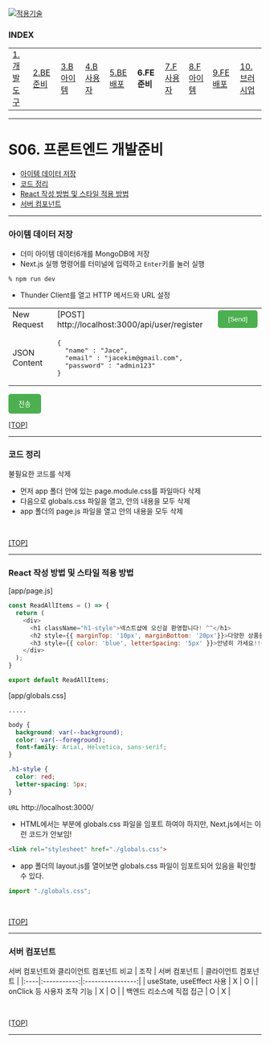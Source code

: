 [nextjs15]: readme.md
[![적용기술](https://skillicons.dev/icons?i=pr,nextjs,ts,react,vercel)][nextjs15]
 
### INDEX

<table>
  <tr>
    <td><a href="small_01.md">1.개발도구   </a></td>
    <td><a href="small_02.md">2.BE준비    </a></td>
    <td><a href="small_03.md">3.B아이템   </a></td>
    <td><a href="small_04.md">4.B사용자   </a></td>
    <td><a href="small_05.md">5.BE배포    </a></td>
    <td><b href="small_06.md">6.FE준비    </b></td>
    <td><a href="small_07.md">7.F사용자   </a></td>
    <td><a href="small_08.md">8.F아이템   </a></td>
    <td><a href="small_09.md">9.FE배포    </a></td>
    <td><a href="small_10.md">10.브러시업  </a></td>
  </tr>
</table>

---
# S06. 프론트엔드 개발준비
- [아이템 데이터 저장](#아이템-데이터-저장)
- [코드 정리](#코드-정리)
- [React 작성 방법 및 스타일 적용 방법](#react-작성-방법-및-스타일-적용-방법)
- [서버 컴포넌트](#서버-컴포넌트)

---
### 아이템 데이터 저장

- 더미 아이템 데이터6개를 MongoDB에 저장
- Next.js 실행 명령어를 터미널에 입력하고 `Enter`키를 눌러 실행
```shell
% npm run dev
```

- Thunder Client를 열고 HTTP 메서드와 URL 설정
<table>
  <tr>
    <td>New Request</td>
    <td>[POST] http://localhost:3000/api/user/register </td>
    <td>
      <button style="background-color: #4CAF50; color: white; padding: 10px 20px; border: none; border-radius: 5px;">
        [Send]
      </button>
    </td>
  </tr>
  <tr>
    <td>JSON Content</td>
    <td>
<pre>
{
  "name" : "Jace",
  "email" : "jacekim@gmail.com",
  "password" : "admin123"
}
</pre>
    </td>
    <td></td>
  </tr>
</table>


<button style="background-color: #4CAF50; color: white; padding: 10px 20px; border: none; border-radius: 5px;">
  전송
</button>

<br/>

[[TOP]](#index)

---
### 코드 정리

불필요한 코드를 삭제
  - 먼저 app 폴더 안에 있는 page.module.css를 파일마다 삭제
  - 다음으로 globals.css 파일을 열고, 안의 내용을 모두 삭제
  - app 폴더의 page.js 파일을 열고 안의 내용을 모두 삭제

<br/>

[[TOP]](#index)

---
### React 작성 방법 및 스타일 적용 방법

[app/page.js]
```js
const ReadAllItems = () => {
  return (
    <div>
      <h1 className="h1-style">넥스트샵에 오신걸 환영합니다! ^^</h1>
      <h2 style={{ marginTop: '10px', marginBottom: '20px'}}>다양한 상품을 준비하겠습니다.</h2>
      <h3 style={{ color: 'blue', letterSpacing: '5px' }}>안녕히 가세요!!</h3>
    </div>
  );
}

export default ReadAllItems;
```

[app/globals.css]
```css
.....

body {
  background: var(--background);
  color: var(--foreground);
  font-family: Arial, Helvetica, sans-serif;
}

.h1-style {
  color: red;
  letter-spacing: 5px;
}

```


`URL` http://localhost:3000/


- HTML에서는 <head> 부분에 globals.css 파일을 임포트 하여야 하지만, Next.js에서는 이런 코드가 안보임!
```html
<link rel="stylesheet" href="./globals.css">
```

- app 폴더의 layout.js를 열어보면 globals.css 파일이 임포트되어 있음을 확인할 수 있다. 
```js
import "./globals.css";

```


<br/>

[[TOP]](#index)

---
### 서버 컴포넌트

서버 컴포넌트와 클리이언트 컴포넌트 비교
| 조작 | 서버 컴포넌트 | 클라이언트 컴포넌트 |
|:----|:-----------:|:----------------:|
| useState, useEffect 사용  |  X  |  O  |
| onClick 등 사용자 조작 기능 |  X  |  O  |
| 백엔드 리소스에 직접 접근    |  O  |  X  |


<br/>

[[TOP]](#index)

---

